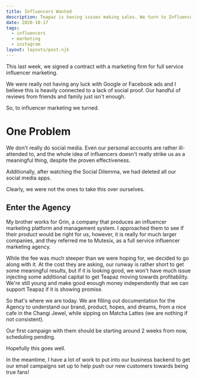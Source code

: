 ```yaml
---
title: Influencers Wanted
description: Teapaz is having issues making sales. We turn to Influencer Marketing for the answers.
date: 2020-10-17
tags:
  - influencers
  - marketing
  - instagram
layout: layouts/post.njk
---
```

This last week, we signed a contract with a marketing firm for full service influencer marketing.

We were really not having any luck with Google or Facebook ads and I believe this is heavily connected to a lack of social proof. Our handful of reviews from friends and family just isn't enough.

So, to influencer marketing we turned.

# One Problem
We don't really do social media. Even our personal accounts are rather ill-attended to, and the whole idea of influencers doesn't really strike us as a meaningful thing, despite the proven effectiveness.

Additionally, after watching the Social Dilemma, we had deleted all our social media apps.

Clearly, we were not the ones to take this over ourselves.

## Enter the Agency
My brother works for Grin, a company that produces an influencer marketing platform and management system. I approached them to see if their product would be right for us, however, it is really for much larger companies, and they referred me to Mutesix, as a full service influencer marketing agency.

While the fee was much steeper than we were hoping for, we decided to go along with it. At the cost they are asking, our runway is rather short to get some meaningful results, but if it is looking good, we won't have much issue injecting some additional capital to get Teapaz moving towards profitability. We're still young and make good enough money independently that we can support Teapaz if it is showing promise.

So that's where we are today. We are filling out documentation for the Agency to understand our brand, product, hopes, and dreams, from a nice cafe in the Changi Jewel, while sipping on Matcha Lattes (we are nothing if not consistent).

Our first campaign with them should be starting around 2 weeks from now, scheduling pending.

Hopefully this goes well.

In the meantime, I have a lot of work to put into our business backend to get our email campaigns set up to help push our new customers towards being true fans!

<!--- test --->